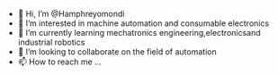 - 👋 Hi, I’m @Hamphreyomondi
- 👀 I’m interested in machine automation and consumable electronics
- 🌱 I’m currently learning mechatronics engineering,electronicsand industrial robotics
- 💞️ I’m looking to collaborate on the field of automation
- 📫 How to reach me ...

<!---
Hamphreyomondi/Hamphreyomondi is a ✨ special ✨ repository because its `README.md` (this file) appears on your GitHub profile.
You can click the Preview link to take a look at your changes.
--->
